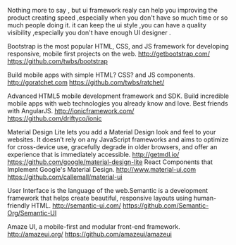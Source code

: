 Nothing more to say , but ui framework realy can help you improving the product creating speed ,especially when you don't have so much time or so much people doing it.
it can keep the ui style ,you can have a quality visibility ,especially you don't have enough UI designer .


Bootstrap is the most popular HTML, CSS, and JS framework for developing responsive, mobile first projects on the web.
http://getbootstrap.com/
https://github.com/twbs/bootstrap

Build mobile apps with simple HTML? CSS? and JS components.
http://goratchet.com
https://github.com/twbs/ratchet/


Advanced HTML5 mobile development framework and SDK. Build incredible mobile apps with web technologies you already know and love. Best friends with AngularJS. 
http://ionicframework.com/
https://github.com/driftyco/ionic


Material Design Lite lets you add a Material Design look and feel to your websites. It doesn’t rely on any JavaScript frameworks and aims to optimize for cross-device use, gracefully degrade in older browsers, and offer an experience that is immediately accessible.
http://getmdl.io/
https://github.com/google/material-design-lite
React Components that Implement Google's Material Design. 
http://www.material-ui.com
https://github.com/callemall/material-ui


User Interface is the language of the web.Semantic is a development framework that helps create beautiful, responsive layouts using human-friendly HTML.
http://semantic-ui.com/
https://github.com/Semantic-Org/Semantic-UI

Amaze UI, a mobile-first and modular front-end framework. 
http://amazeui.org/
https://github.com/amazeui/amazeui
